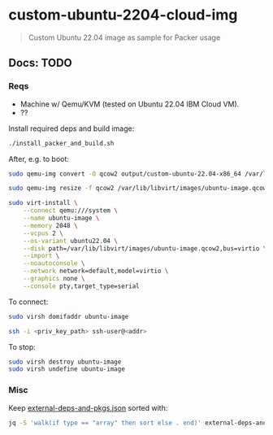 # custom-ubuntu-2204-cloud-img

> Custom Ubuntu 22.04 image as sample for Packer usage

## Docs: TODO

### Reqs

- Machine w/ Qemu/KVM (tested on Ubuntu 22.04 IBM Cloud VM).
- ??

Install required deps and build image:

```bash
./install_packer_and_build.sh
```

After, e.g. to boot:

```bash
sudo qemu-img convert -O qcow2 output/custom-ubuntu-22.04-x86_64 /var/lib/libvirt/images/ubuntu-image.qcow2

sudo qemu-img resize -f qcow2 /var/lib/libvirt/images/ubuntu-image.qcow2 32G

sudo virt-install \
    --connect qemu:///system \
    --name ubuntu-image \
    --memory 2048 \
    --vcpus 2 \
    --os-variant ubuntu22.04 \
    --disk path=/var/lib/libvirt/images/ubuntu-image.qcow2,bus=virtio \
    --import \
    --noautoconsole \
    --network network=default,model=virtio \
    --graphics none \
    --console pty,target_type=serial
```

To connect:

```bash
sudo virsh domifaddr ubuntu-image

ssh -i <priv_key_path> ssh-user@<addr>
```

To stop:

```bash
sudo virsh destroy ubuntu-image
sudo virsh undefine ubuntu-image
```

### Misc

Keep [external-deps-and-pkgs.json](./external-deps-and-pkgs.json) sorted with:

```bash
jq -S 'walk(if type == "array" then sort else . end)' external-deps-and-pkgs.json > temp.json && mv temp.json external-deps-and-pkgs.json
```
